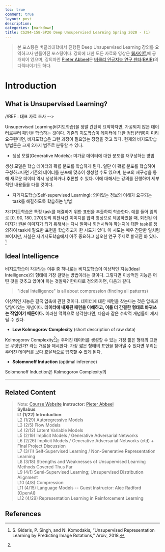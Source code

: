 ```yaml
---
toc: true
comment: true
layout: post
description: 
categories: [markdown]
title: CS294-158-SP20 Deep Unsupervised Learning Spring 2020 - (1)
---
```


> 본 포스팅은 버클리대학에서 진행된 Deep Unsupervised Learning 강의를 요약하고자 만들어진 포스팅이다. 강의에 대한 모든 자료와 영상은 [웹사이트](https://sites.google.com/view/berkeley-cs294-158-sp20/home)에 공개되어 있으며, 강의자인 [Pieter Abbeel](https://people.eecs.berkeley.edu/~pabbeel/)은 [버클리 인공지능 연구 센터(BAIR)](https://bair.berkeley.edu/blog/?refresh=1)의 디렉터이기도 하다. 


# Introduction
<!--https://www.youtube.com/watch?v=V9Roouqfu-M&feature=youtu.be-->
## What is Unsupervised Learning?
<!-->
//REF : 대표 자료 조사
-->
Unsupervised Learning(비지도학습)을 정말 간단히 요약하자면, 가공되지 않은 데이터로부터 패턴을 학습하는 것이다.<!--Capturing rich patterns in raw data with deep networks in a label-free way--> 기존의 지도학습이 데이터에 대한 정답(라벨)이 미리 요구된다면, 비지도학습은 그런 과정이 필요없는 장점을 갖고 있다. 현재의 비지도학습 방법론은 크게 2가지 범주로 분류할 수 있다.

- 생성 모델(Generative Models): 미가공 데이터에 대한 분포를 재구성하는 방법<!--recreate raw data distribution-->

생성 모델은 학습 데이터의 확률 분포를 학습하게 된다. 일단 이 확률 분포를 학습하여 구성하고나면 기존의 데이터를 분포에 맞추어 생성할 수도 있으며, 분포의 재구성을 통해 새로운 데이터 역시 생성하거나 추론할 수 있다. 이에 대해서는 강의를 진행하며 세부적인 내용들을 다룰 것이다.<!--https://minsuksung-ai.tistory.com/12-->

-  자기지도학습(Self-supervised Learning): 의미있는 정보의 이해가 요구되는 task를 해결하도록 학습하는 방법 <!--"puzzle" task that require semantic understanding-->

자기지도학습은 특정 task를 해결하기 위한 표현을 추출하여 학습한다. 예를 들어 임의로 [0, 90, 180, 270]도씩 회전시킨 이미지를 입력 영상으로 제공하였을 때, 회전된 이미지가 원본 이미지가 되기 위해서는 다시 얼마나 회전시켜야 하는지에 대한 task를 정의하여 task에 필요한 표현을 학습하고자 한 시도가 있다. 이 시도는 매우 간단한 일처럼 보이지만, 사실은 자기지도학습에서 아주 중요하고 심오한 연구 주제로 밝혀진 바 있다. [^1] <!--https://greeksharifa.github.io/self-supervised%20learning/2020/11/01/Self-Supervised-Learning/-->

## Ideal Intelligence

비지도학습이 각광받는 이유 중 하나로는 비지도학습이 이상적인 지능(Ideal Intelligence)의 형태에 가장 걸맞는 방법이라는 것이다. 그렇다면 이상적인 지능은 어떤 것을 갖추고 있어야 하는 것일까? 한마디로 정의하자면, 다음과 같다.

> "Ideal Intelligence" is all about compression (finding all patterns)

이상적인 지능은 결국 압축에 관한 것이다. 데이터에 대한 패턴을 찾는다는 것은 압축과 맞닿아있는 개념이다. **데이터에 내재된 패턴을 이해하고, 이를 더 간결한 형태로 바꿔쓰는 작업이기 때문이다.** 이러한 맥락으로 생각한다면, 다음과 같은 수학적 개념들이 제시될 수 있다.

- **Low Kolmogorov Complexity** (short description of raw data)

Kolmogorov Complexity[^2]는 주어진 데이터를 생성할 수 있는 가장 짧은 형태의 표현은 무엇인가? 라는 개념을 제시한다. 가장 짧은 형태의 표현을 찾아낼 수 있다면 우리는 주어진 데이터를 보다 효율적으로 압축할 수 있게 된다.

- **Solomonoff Induction** (optimal inference)
<!--http://www.scholarpedia.org/article/Algorithmic_probability-->
Solomonoff Induction은 Kolmogorov Complexity의 


---
##  Related Content

> Note: [Course Website](https://sites.google.com/view/berkeley-cs294-158-sp20/home)
**Instructor:** [Pieter Abbeel](https://people.eecs.berkeley.edu/~pabbeel/) <br/>**Syllabus**<br/>**L1 (1/22) Introduction**<br/>L2 (1/29) Autoregressive Models<br/>L3 (2/5) Flow Models<br/>L4 (2/12) Latent Variable Models<br/>L5 (2/19) Implicit Models / Generative Adversarial Networks<br/>L6 (2/26) Implicit Models / Generative Adversarial Networks (ctd) + Final Project Discussion<br/>L7 (3/11) Self-Supervised Learning / Non-Generative Representation Learning<br/>L8 (3/18) Strengths and Weaknesses of Unsupervised Learning Methods Covered Thus Far<br/>L9 (4/1) Semi-Supervised Learning; Unsupervised Distribution Alignment<br/>L10 (4/8) Compression<br/>L11 (4/15) Language Models -- Guest Instructor: Alec Radford (OpenAI)<br/>L12 (4/29) Representation Learning in Reinforcement Learning

## References



[^1]: S. Gidaris, P. Singh, and N. Komodakis, “Unsupervised Representation Learning by Predicting Image Rotations,” Arxiv, 2018.

[^2]: 